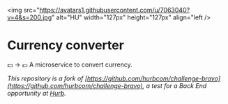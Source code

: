 <img src="https://avatars1.githubusercontent.com/u/7063040?v=4&s=200.jpg" alt="HU" width="127px" height="127px" align="left />

# Currency converter

:dollar: -> :euro: A microservice to convert currency.

*This repository is a fork of [https://github.com/hurbcom/challenge-bravo](https://github.com/hurbcom/challenge-bravo), a test for a Back End opportunity at [Hurb](https://www.hurb.com/).*

